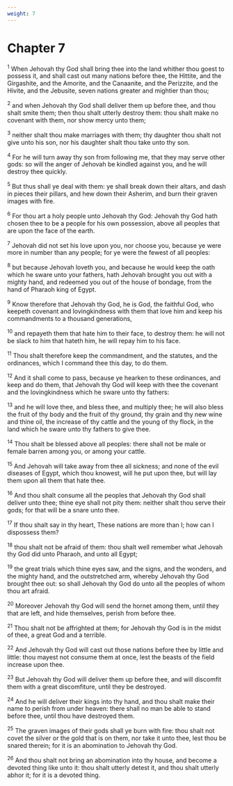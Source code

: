```yaml
---
weight: 7
---
```


# Chapter 7

<sup>1</sup> When Jehovah thy God shall bring thee into the land whither thou goest to possess it, and shall cast out many nations before thee, the Hittite, and the Girgashite, and the Amorite, and the Canaanite, and the Perizzite, and the Hivite, and the Jebusite, seven nations greater and mightier than thou; 

<sup>2</sup> and when Jehovah thy God shall deliver them up before thee, and thou shalt smite them; then thou shalt utterly destroy them: thou shalt make no covenant with them, nor show mercy unto them; 

<sup>3</sup> neither shalt thou make marriages with them; thy daughter thou shalt not give unto his son, nor his daughter shalt thou take unto thy son. 

<sup>4</sup> For he will turn away thy son from following me, that they may serve other gods: so will the anger of Jehovah be kindled against you, and he will destroy thee quickly. 

<sup>5</sup> But thus shall ye deal with them: ye shall break down their altars, and dash in pieces their pillars, and hew down their Asherim, and burn their graven images with fire. 

<sup>6</sup> For thou art a holy people unto Jehovah thy God: Jehovah thy God hath chosen thee to be a people for his own possession, above all peoples that are upon the face of the earth. 

<sup>7</sup> Jehovah did not set his love upon you, nor choose you, because ye were more in number than any people; for ye were the fewest of all peoples: 

<sup>8</sup> but because Jehovah loveth you, and because he would keep the oath which he sware unto your fathers, hath Jehovah brought you out with a mighty hand, and redeemed you out of the house of bondage, from the hand of Pharaoh king of Egypt. 

<sup>9</sup> Know therefore that Jehovah thy God, he is God, the faithful God, who keepeth covenant and lovingkindness with them that love him and keep his commandments to a thousand generations, 

<sup>10</sup> and repayeth them that hate him to their face, to destroy them: he will not be slack to him that hateth him, he will repay him to his face. 

<sup>11</sup> Thou shalt therefore keep the commandment, and the statutes, and the ordinances, which I command thee this day, to do them. 

<sup>12</sup> And it shall come to pass, because ye hearken to these ordinances, and keep and do them, that Jehovah thy God will keep with thee the covenant and the lovingkindness which he sware unto thy fathers: 

<sup>13</sup> and he will love thee, and bless thee, and multiply thee; he will also bless the fruit of thy body and the fruit of thy ground, thy grain and thy new wine and thine oil, the increase of thy cattle and the young of thy flock, in the land which he sware unto thy fathers to give thee. 

<sup>14</sup> Thou shalt be blessed above all peoples: there shall not be male or female barren among you, or among your cattle. 

<sup>15</sup> And Jehovah will take away from thee all sickness; and none of the evil diseases of Egypt, which thou knowest, will he put upon thee, but will lay them upon all them that hate thee. 

<sup>16</sup> And thou shalt consume all the peoples that Jehovah thy God shall deliver unto thee; thine eye shall not pity them: neither shalt thou serve their gods; for that will be a snare unto thee. 

<sup>17</sup> If thou shalt say in thy heart, These nations are more than I; how can I dispossess them? 

<sup>18</sup> thou shalt not be afraid of them: thou shalt well remember what Jehovah thy God did unto Pharaoh, and unto all Egypt; 

<sup>19</sup> the great trials which thine eyes saw, and the signs, and the wonders, and the mighty hand, and the outstretched arm, whereby Jehovah thy God brought thee out: so shall Jehovah thy God do unto all the peoples of whom thou art afraid. 

<sup>20</sup> Moreover Jehovah thy God will send the hornet among them, until they that are left, and hide themselves, perish from before thee. 

<sup>21</sup> Thou shalt not be affrighted at them; for Jehovah thy God is in the midst of thee, a great God and a terrible. 

<sup>22</sup> And Jehovah thy God will cast out those nations before thee by little and little: thou mayest not consume them at once, lest the beasts of the field increase upon thee. 

<sup>23</sup> But Jehovah thy God will deliver them up before thee, and will discomfit them with a great discomfiture, until they be destroyed. 

<sup>24</sup> And he will deliver their kings into thy hand, and thou shalt make their name to perish from under heaven: there shall no man be able to stand before thee, until thou have destroyed them. 

<sup>25</sup> The graven images of their gods shall ye burn with fire: thou shalt not covet the silver or the gold that is on them, nor take it unto thee, lest thou be snared therein; for it is an abomination to Jehovah thy God. 

<sup>26</sup> And thou shalt not bring an abomination into thy house, and become a devoted thing like unto it: thou shalt utterly detest it, and thou shalt utterly abhor it; for it is a devoted thing. 


